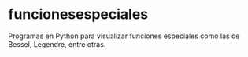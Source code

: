 # funcionesespeciales
Programas en Python para visualizar funciones especiales como las de Bessel, Legendre, entre otras.
